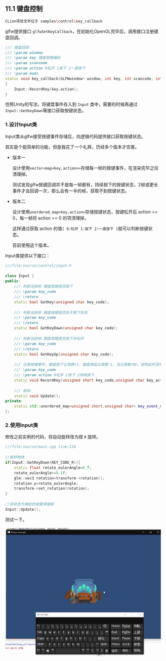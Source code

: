 ## 11.1 键盘控制

```bash
CLion项目文件位于 samples\control\key_callback
```

glfw提供接口 `glfwSetKeyCallback`，在初始化OpenGL完毕后，调用接口注册键盘回调。

```c++
/// 键盘回调
/// \param window
/// \param key 键盘按键编码
/// \param scancode
/// \param action 0松开 1按下 2一直按下
/// \param mods
static void key_callback(GLFWwindow* window, int key, int scancode, int action, int mods)
{
    Input::RecordKey(key,action);
}
```

仿照Unity的写法，将键盘事件存入到 `Input` 类中，需要的时候再通过`Input::GetKeyDown`等接口获取按键状态。

### 1.设计Input类

Input类从glfw接受按键事件存储后，向逻辑代码提供接口获取按键状态。

其实是个挺简单的功能，但是我花了一个礼拜，历经多个版本才完善。

- 版本一
    
    设计使用`vector<map<key,action>>`存储每一帧的按键事件，在渲染完毕之后清理掉。
    
    测试发现glfw按键回调并不是每一帧都有，持续按下的按键状态，2帧或更长事件才会回调一次，那么会有一半的帧，获取不到按键状态。


- 版本二
    
    设计使用`unordered_map<key,action>`存储按键状态，按键松开后 action == 0，每一帧将 action == 0 的项清理掉。
    
    这样通过获取 action 的值`[ 0:松开 1:按下 2:一直按下 ]`就可以判断按键状态。 
    
    目前使用这个版本。

Input类提供以下接口：

```c++
///file:source/control/input.h

class Input {
public:
    /// 判断当前帧 键盘按键是否按下
    /// \param key_code
    /// \return
    static bool GetKey(unsigned char key_code);

    /// 判断当前帧 键盘按键是否处于按下状态
    /// \param key_code
    /// \return
    static bool GetKeyDown(unsigned char key_code);

    /// 判断当前帧 键盘按键是否按下并松开
    /// \param key_code
    /// \return
    static bool GetKeyUp(unsigned char key_code);

    /// 记录按键事件，键盘按下记录数+1，键盘弹起记录数-1，当记录数为0，说明此时没有按键。
    /// \param key_code
    /// \param action 0松手 1按下 2持续按下
    static void RecordKey(unsigned short key_code,unsigned char key_action);

    /// 刷帧
    static void Update();
private:
    static std::unordered_map<unsigned short,unsigned char> key_event_map_;//按键状态 0弹起 1按下 2持续按下
};

```

### 2.使用Input类

修改之前实例的代码，将自动旋转改为按 `R` 旋转。

```c++
///file:source/main.cpp line:124

//旋转物体
if(Input::GetKeyDown(KEY_CODE_R)){
    static float rotate_eulerAngle=0.f;
    rotate_eulerAngle+=0.1f;
    glm::vec3 rotation=transform->rotation();
    rotation.y=rotate_eulerAngle;
    transform->set_rotation(rotation);
}

//将状态为弹起的按键清理掉
Input::Update();
```

测试一下。

![](../../imgs/control/key_control/click_r_rotate.gif)